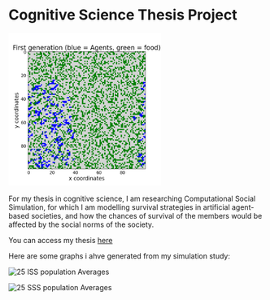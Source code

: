 # Cognitive Science Thesis Project

<img src="games/gameFig_3349.png?raw=true" width="300px" title = "The gameboard" alt="Gameboard from a single run of the simulation"></img>

For my thesis in cognitive science, I am researching Computational Social Simulation, for which I am modelling survival strategies in artificial agent-based societies, and how the chances of survival of the members would be affected by the social norms of the society.

You can access my thesis <a href="https://docs.google.com/document/d/1CYQ2lgvxFDmFtONXFs0qCZu8Etnl5qnuPo-KUwe82pI/edit?usp=sharing">here</a> 

Here are some graphs i ahve generated from my simulation study:

![25 ISS population Averages](https://user-images.githubusercontent.com/54958913/165120800-668ccfa8-2c4e-4705-ab94-5cd03156dc59.png)


![25 SSS population Averages](https://user-images.githubusercontent.com/54958913/165121024-e9f14f1e-6221-488c-891e-b522d377e685.png)


